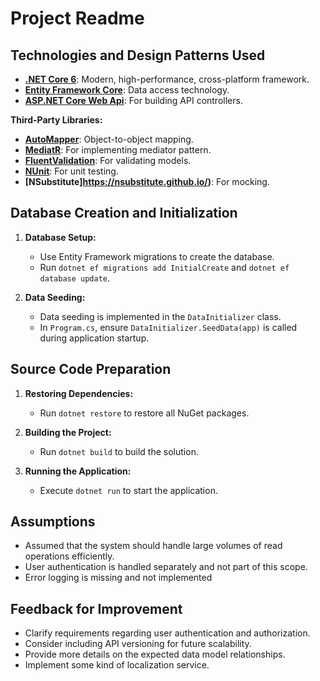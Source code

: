 # Project Readme

## Technologies and Design Patterns Used
- **[.NET Core 6](https://dotnet.microsoft.com/en-us/download/dotnet/6.0)**: Modern, high-performance, cross-platform framework.
- **[Entity Framework Core](https://learn.microsoft.com/en-us/ef/core/)**: Data access technology.
- **[ASP.NET Core Web Api](https://learn.microsoft.com/en-us/aspnet/core/fundamentals/apis?view=aspnetcore-6.0)**: For building API controllers.

**Third-Party Libraries:**
- **[AutoMapper](https://automapper.org/)**: Object-to-object mapping.
- **[MediatR](https://github.com/jbogard/MediatR)**: For implementing mediator pattern.
- **[FluentValidation](https://docs.fluentvalidation.net/en/latest/aspnet.html)**: For validating models.
- **[NUnit](https://nunit.org/)**: For unit testing.
- **[NSubstitute]https://nsubstitute.github.io/)**: For mocking.

## Database Creation and Initialization
1. **Database Setup:**
   - Use Entity Framework migrations to create the database.
   - Run `dotnet ef migrations add InitialCreate` and `dotnet ef database update`.

2. **Data Seeding:**
   - Data seeding is implemented in the `DataInitializer` class.
   - In `Program.cs`, ensure `DataInitializer.SeedData(app)` is called during application startup.

## Source Code Preparation
1. **Restoring Dependencies:**
   - Run `dotnet restore` to restore all NuGet packages.

2. **Building the Project:**
   - Run `dotnet build` to build the solution.

3. **Running the Application:**
   - Execute `dotnet run` to start the application.

## Assumptions
- Assumed that the system should handle large volumes of read operations efficiently.
- User authentication is handled separately and not part of this scope.
- Error logging is missing and not implemented

## Feedback for Improvement
- Clarify requirements regarding user authentication and authorization.
- Consider including API versioning for future scalability.
- Provide more details on the expected data model relationships.
- Implement some kind of localization service.
